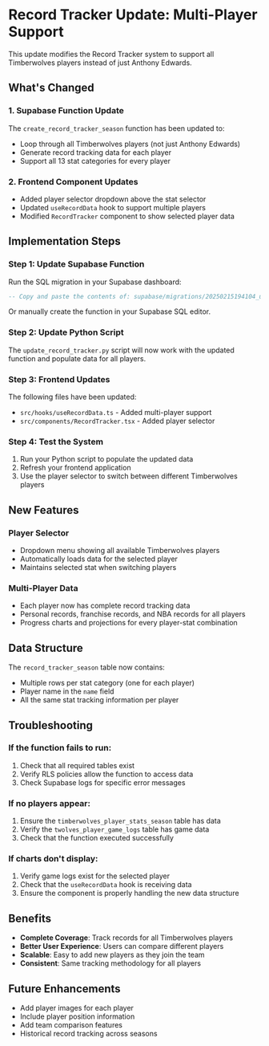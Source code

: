 # Record Tracker Update: Multi-Player Support

This update modifies the Record Tracker system to support all Timberwolves players instead of just Anthony Edwards.

## What's Changed

### 1. Supabase Function Update
The `create_record_tracker_season` function has been updated to:
- Loop through all Timberwolves players (not just Anthony Edwards)
- Generate record tracking data for each player
- Support all 13 stat categories for every player

### 2. Frontend Component Updates
- Added player selector dropdown above the stat selector
- Updated `useRecordData` hook to support multiple players
- Modified `RecordTracker` component to show selected player data

## Implementation Steps

### Step 1: Update Supabase Function
Run the SQL migration in your Supabase dashboard:

```sql
-- Copy and paste the contents of: supabase/migrations/20250215194104_update_record_tracker_function.sql
```

Or manually create the function in your Supabase SQL editor.

### Step 2: Update Python Script
The `update_record_tracker.py` script will now work with the updated function and populate data for all players.

### Step 3: Frontend Updates
The following files have been updated:
- `src/hooks/useRecordData.ts` - Added multi-player support
- `src/components/RecordTracker.tsx` - Added player selector

### Step 4: Test the System
1. Run your Python script to populate the updated data
2. Refresh your frontend application
3. Use the player selector to switch between different Timberwolves players

## New Features

### Player Selector
- Dropdown menu showing all available Timberwolves players
- Automatically loads data for the selected player
- Maintains selected stat when switching players

### Multi-Player Data
- Each player now has complete record tracking data
- Personal records, franchise records, and NBA records for all players
- Progress charts and projections for every player-stat combination

## Data Structure

The `record_tracker_season` table now contains:
- Multiple rows per stat category (one for each player)
- Player name in the `name` field
- All the same stat tracking information per player

## Troubleshooting

### If the function fails to run:
1. Check that all required tables exist
2. Verify RLS policies allow the function to access data
3. Check Supabase logs for specific error messages

### If no players appear:
1. Ensure the `timberwolves_player_stats_season` table has data
2. Verify the `twolves_player_game_logs` table has game data
3. Check that the function executed successfully

### If charts don't display:
1. Verify game logs exist for the selected player
2. Check that the `useRecordData` hook is receiving data
3. Ensure the component is properly handling the new data structure

## Benefits

- **Complete Coverage**: Track records for all Timberwolves players
- **Better User Experience**: Users can compare different players
- **Scalable**: Easy to add new players as they join the team
- **Consistent**: Same tracking methodology for all players

## Future Enhancements

- Add player images for each player
- Include player position information
- Add team comparison features
- Historical record tracking across seasons
